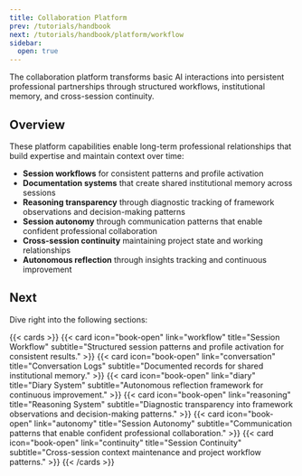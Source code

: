 ```yaml
---
title: Collaboration Platform
prev: /tutorials/handbook
next: /tutorials/handbook/platform/workflow
sidebar:
  open: true
---
```


The collaboration platform transforms basic AI interactions into persistent professional partnerships through structured workflows, institutional memory, and cross-session continuity.

<!--more-->

## Overview

These platform capabilities enable long-term professional relationships that build expertise and maintain context over time:

- **Session workflows** for consistent patterns and profile activation
- **Documentation systems** that create shared institutional memory across sessions
- **Reasoning transparency** through diagnostic tracking of framework observations and decision-making patterns
- **Session autonomy** through communication patterns that enable confident professional collaboration
- **Cross-session continuity** maintaining project state and working relationships
- **Autonomous reflection** through insights tracking and continuous improvement

## Next

Dive right into the following sections:

{{< cards >}}
  {{< card icon="book-open" link="workflow" title="Session Workflow" subtitle="Structured session patterns and profile activation for consistent results." >}}
  {{< card icon="book-open" link="conversation" title="Conversation Logs" subtitle="Documented records for shared institutional memory." >}}
  {{< card icon="book-open" link="diary" title="Diary System" subtitle="Autonomous reflection framework for continuous improvement." >}}
  {{< card icon="book-open" link="reasoning" title="Reasoning System" subtitle="Diagnostic transparency into framework observations and decision-making patterns." >}}
  {{< card icon="book-open" link="autonomy" title="Session Autonomy" subtitle="Communication patterns that enable confident professional collaboration." >}}
  {{< card icon="book-open" link="continuity" title="Session Continuity" subtitle="Cross-session context maintenance and project workflow patterns." >}}
{{< /cards >}}
